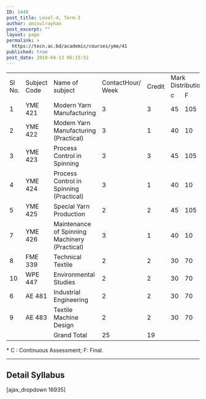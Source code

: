 ```yaml
---
ID: 1448
post_title: Level-4, Term-I
author: aminulrayhan
post_excerpt: ""
layout: page
permalink: >
  https://tecn.ac.bd/academic/courses/yme/41
published: true
post_date: 2018-04-13 06:15:51
---
```

<table width="634">
<tbody>
<tr>
<td rowspan="2" width="33">Sl No.</td>
<td rowspan="2" width="82">Subject Code</td>
<td rowspan="2" width="204">Name of subject</td>
<td rowspan="2" width="63">ContactHour/ Week</td>
<td rowspan="2" width="63">Credit</td>
<td colspan="3" width="189">Mark Distribution*</td>
</tr>
<tr>
<td width="63">c</td>
<td width="63">F</td>
<td width="63">Total</td>
</tr>
<tr>
<td width="33">1</td>
<td width="82">YME 421</td>
<td width="204">Modern Yarn Manufacturing</td>
<td width="63">3</td>
<td width="63">3</td>
<td width="63">45</td>
<td width="63">105</td>
<td width="63">150</td>
</tr>
<tr>
<td width="33">2</td>
<td width="82">YME 422</td>
<td width="204">Modem Yarn Manufacturing (Practical)</td>
<td width="63">3</td>
<td width="63">1</td>
<td width="63">40</td>
<td width="63">10</td>
<td width="63">50</td>
</tr>
<tr>
<td width="33">3</td>
<td width="82">YME 423</td>
<td width="204">Process Control in Spinning</td>
<td width="63">3</td>
<td width="63">3</td>
<td width="63">45</td>
<td width="63">105</td>
<td width="63">150</td>
</tr>
<tr>
<td width="33">4</td>
<td width="82">YME 424</td>
<td width="204">Process Control in Spinning (Practical)</td>
<td width="63">3</td>
<td width="63">1</td>
<td width="63">40</td>
<td width="63">10</td>
<td width="63">50</td>
</tr>
<tr>
<td width="33">5</td>
<td width="82">YME 425</td>
<td width="204">Special Yarn Production</td>
<td width="63">2</td>
<td width="63">2</td>
<td width="63">45</td>
<td width="63">105</td>
<td width="63">150</td>
</tr>
<tr>
<td width="33">7</td>
<td width="82">YME 426</td>
<td width="204">Maintenance of Spinning Machinery (Practical)</td>
<td width="63">3</td>
<td width="63">1</td>
<td width="63">40</td>
<td width="63">10</td>
<td width="63">50</td>
</tr>
<tr>
<td width="33">8</td>
<td width="82">FME 339</td>
<td width="204">Technical Textile</td>
<td width="63">2</td>
<td width="63">2</td>
<td width="63">30</td>
<td width="63">70</td>
<td width="63">100</td>
</tr>
<tr>
<td width="33">10</td>
<td width="82">WPE 447</td>
<td width="204">Environmental Studies</td>
<td width="63">2</td>
<td width="63">2</td>
<td width="63">30</td>
<td width="63">70</td>
<td width="63">100</td>
</tr>
<tr>
<td width="33">6</td>
<td width="82">AE 481</td>
<td width="204">Industrial Engineering</td>
<td width="63">2</td>
<td width="63">2</td>
<td width="63">30</td>
<td width="63">70</td>
<td width="63">100</td>
</tr>
<tr>
<td width="33">9</td>
<td width="82">AE 483</td>
<td width="204">Textile Machine Design</td>
<td width="63">2</td>
<td width="63">2</td>
<td width="63">30</td>
<td width="63">70</td>
<td width="63">100</td>
</tr>
<tr>
<td width="33"></td>
<td width="82"></td>
<td width="204">Grand Total</td>
<td width="63">25</td>
<td width="63">19</td>
<td width="63"></td>
<td width="63"></td>
<td width="63"></td>
</tr>
</tbody>
</table>
* C : Continuous Assessment; F: Final.

<hr />

<h2>Detail Syllabus</h2>
[ajax_dropdown 16935]